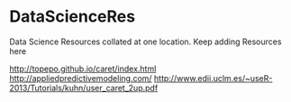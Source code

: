 DataScienceRes
==============

Data Science Resources collated at one location. Keep adding Resources here 


http://topepo.github.io/caret/index.html
http://appliedpredictivemodeling.com/
http://www.edii.uclm.es/~useR-2013/Tutorials/kuhn/user_caret_2up.pdf
